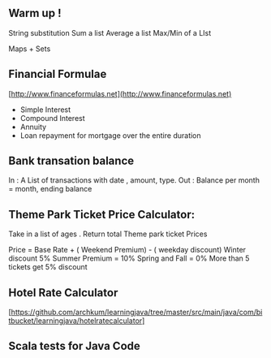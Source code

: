 ## Warm up !

String substitution
Sum a list
Average a list
Max/Min of a LIst

Maps + Sets


## Financial Formulae

[http://www.financeformulas.net](http://www.financeformulas.net)

* Simple Interest
* Compound Interest
* Annuity
* Loan repayment for mortgage over the entire duration

## Bank transation balance

In : A List of transactions with date , amount, type.
Out : Balance per month = month, ending balance

## Theme Park Ticket Price Calculator:

Take in a list of ages . Return total Theme park ticket Prices

Price = Base Rate + ( Weekend Premium) - ( weekday discount)
Winter discount 5%
Summer Premium = 10%
Spring and Fall = 0%
More than 5 tickets get 5% discount

## Hotel Rate Calculator
[https://github.com/archkum/learningjava/tree/master/src/main/java/com/bitbucket/learningjava/hotelratecalculator]

## Scala tests for Java Code
